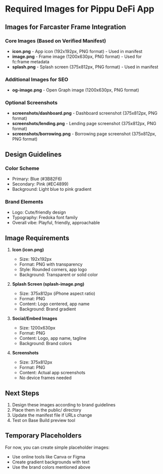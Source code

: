 # Required Images for Pippu DeFi App

## Images for Farcaster Frame Integration

### Core Images (Based on Verified Manifest)
- **icon.png** - App icon (192x192px, PNG format) - Used in manifest
- **image.png** - Frame image (1200x630px, PNG format) - Used for fc:frame metadata
- **splash.png** - Splash screen (375x812px, PNG format) - Used in manifest

### Additional Images for SEO
- **og-image.png** - Open Graph image (1200x630px, PNG format)

### Optional Screenshots
- **screenshots/dashboard.png** - Dashboard screenshot (375x812px, PNG format)
- **screenshots/lending.png** - Lending page screenshot (375x812px, PNG format)
- **screenshots/borrowing.png** - Borrowing page screenshot (375x812px, PNG format)

## Design Guidelines

### Color Scheme
- Primary: Blue (#3B82F6)
- Secondary: Pink (#EC4899)
- Background: Light blue to pink gradient

### Brand Elements
- Logo: Cute/friendly design
- Typography: Fredoka font family
- Overall vibe: Playful, friendly, approachable

## Image Requirements

1. **Icon (icon.png)**
   - Size: 192x192px
   - Format: PNG with transparency
   - Style: Rounded corners, app logo
   - Background: Transparent or solid color

2. **Splash Screen (splash-image.png)**
   - Size: 375x812px (iPhone aspect ratio)
   - Format: PNG
   - Content: Logo centered, app name
   - Background: Brand gradient

3. **Social/Embed Images**
   - Size: 1200x630px
   - Format: PNG
   - Content: Logo, app name, tagline
   - Background: Brand colors

4. **Screenshots**
   - Size: 375x812px
   - Format: PNG
   - Content: Actual app screenshots
   - No device frames needed

## Next Steps

1. Design these images according to brand guidelines
2. Place them in the public/ directory
3. Update the manifest file if URLs change
4. Test on Base Build preview tool

## Temporary Placeholders

For now, you can create simple placeholder images:
- Use online tools like Canva or Figma
- Create gradient backgrounds with text
- Use the brand colors mentioned above